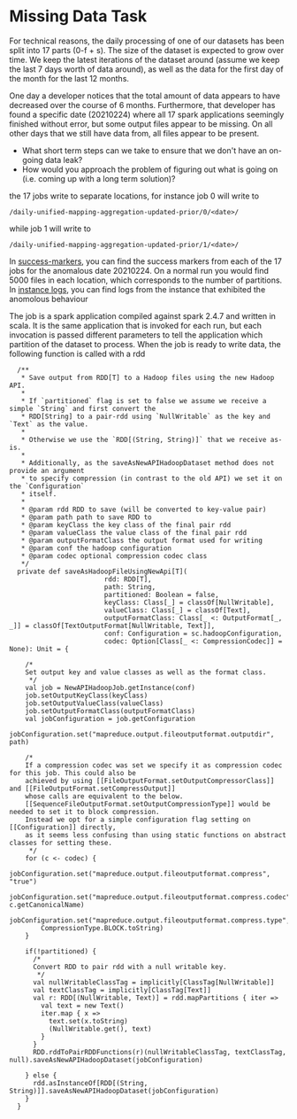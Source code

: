 # Missing Data Task

For technical reasons, the daily processing of one of our datasets has been split into 17 parts (0-f + s). The size of the dataset is expected to grow over time. We keep the latest iterations of the dataset around (assume we keep the last 7 days worth of data around), as well as the data for the first day of the month for the last 12 months.

One day a developer notices that the total amount of data appears to have decreased over the course of 6 months. Furthermore, that developer has found a specific date (20210224) where all 17 spark applications seemingly finished without error, but some output files appear to be missing. On all other days that we still have data from, all files appear to be present. 

- What short term steps can we take to ensure that we don't have an on-going data leak?
- How would you approach the problem of figuring out what is going on (i.e. coming up with a long term solution)?

the 17 jobs write to separate locations, for instance job 0 will write to 

```text
/daily-unified-mapping-aggregation-updated-prior/0/<date>/
```

while job 1 will write to 

```text
/daily-unified-mapping-aggregation-updated-prior/1/<date>/
```

In [success-markers](success-markers), you can find the success markers from each of the 17 jobs for the anomalous date 20210224. On a normal run you would find 5000 files in each location, which corresponds to the number of partitions. In [instance logs](instance-logs), you can find logs from the instance that exhibited the anomolous behaviour

The job is a spark application compiled against spark 2.4.7 and written in scala. It is the same application that is invoked for each run, but each invocation is passed different parameters to tell the application which partition of the dataset to process. When the job is ready to write data, the following function is called with a rdd


```text
  /**
   * Save output from RDD[T] to a Hadoop files using the new Hadoop API.
   *
   * If `partitioned` flag is set to false we assume we receive a simple `String` and first convert the
   * RDD[String] to a pair-rdd using `NullWritable` as the key and `Text` as the value.
   *
   * Otherwise we use the `RDD[(String, String)]` that we receive as-is.
   *
   * Additionally, as the saveAsNewAPIHadoopDataset method does not provide an argument
   * to specify compression (in contrast to the old API) we set it on the `Configuration`
   * itself.
   *
   * @param rdd RDD to save (will be converted to key-value pair)
   * @param path path to save RDD to
   * @param keyClass the key class of the final pair rdd
   * @param valueClass the value class of the final pair rdd
   * @param outputFormatClass the output format used for writing
   * @param conf the hadoop configuration
   * @param codec optional compression codec class
   */
  private def saveAsHadoopFileUsingNewApi[T](
                        rdd: RDD[T],
                        path: String,
                        partitioned: Boolean = false,
                        keyClass: Class[_] = classOf[NullWritable],
                        valueClass: Class[_] = classOf[Text],
                        outputFormatClass: Class[_ <: OutputFormat[_, _]] = classOf[TextOutputFormat[NullWritable, Text]],
                        conf: Configuration = sc.hadoopConfiguration,
                        codec: Option[Class[_ <: CompressionCodec]] = None): Unit = {

    /*
    Set output key and value classes as well as the format class.
     */
    val job = NewAPIHadoopJob.getInstance(conf)
    job.setOutputKeyClass(keyClass)
    job.setOutputValueClass(valueClass)
    job.setOutputFormatClass(outputFormatClass)
    val jobConfiguration = job.getConfiguration
    jobConfiguration.set("mapreduce.output.fileoutputformat.outputdir", path)

    /*
    If a compression codec was set we specify it as compression codec for this job. This could also be
    achieved by using [[FileOutputFormat.setOutputCompressorClass]] and [[FileOutputFormat.setCompressOutput]]
    whose calls are equivalent to the below.
    [[SequenceFileOutputFormat.setOutputCompressionType]] would be needed to set it to block compression.
    Instead we opt for a simple configuration flag setting on [[Configuration]] directly,
    as it seems less confusing than using static functions on abstract classes for setting these.
     */
    for (c <- codec) {
      jobConfiguration.set("mapreduce.output.fileoutputformat.compress", "true")
      jobConfiguration.set("mapreduce.output.fileoutputformat.compress.codec", c.getCanonicalName)
      jobConfiguration.set("mapreduce.output.fileoutputformat.compress.type",
        CompressionType.BLOCK.toString)
    }

    if(!partitioned) {
      /*
      Convert RDD to pair rdd with a null writable key.
       */
      val nullWritableClassTag = implicitly[ClassTag[NullWritable]]
      val textClassTag = implicitly[ClassTag[Text]]
      val r: RDD[(NullWritable, Text)] = rdd.mapPartitions { iter =>
        val text = new Text()
        iter.map { x =>
          text.set(x.toString)
          (NullWritable.get(), text)
        }
      }
      RDD.rddToPairRDDFunctions(r)(nullWritableClassTag, textClassTag, null).saveAsNewAPIHadoopDataset(jobConfiguration)

    } else {
      rdd.asInstanceOf[RDD[(String, String)]].saveAsNewAPIHadoopDataset(jobConfiguration)
    }
  }
```
